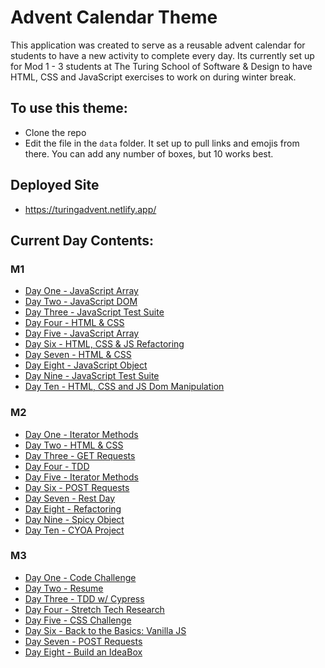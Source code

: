 # Advent Calendar Theme

This application was created to serve as a reusable advent calendar for students to have a new activity to complete every day. Its currently set up for Mod 1 - 3 students at The Turing School of Software & Design to have HTML, CSS and JavaScript exercises to work on during winter break. 

## To use this theme:
* Clone the repo
* Edit the file in the `data` folder. It set up to pull links and emojis from there. You can add any number of boxes, but 10 works best. 

## Deployed Site
* https://turingadvent.netlify.app/

## Current Day Contents:
### M1
* [Day One - JavaScript Array](https://repl.it/@HannahHudson1/AdventDay1#index.js)
* [Day Two - JavaScript DOM](https://codepen.io/hannahhch/pen/OJXGpxJ)
* [Day Three - JavaScript Test Suite](https://gist.github.com/kaylagordon/6a0a0640c3dcf7e3f998bb078d7b339d)
* [Day Four - HTML & CSS](https://github.com/turingschool-examples/cookie-comp)
* [Day Five - JavaScript Array](https://repl.it/@HannahHudson1/Advent5#index.js)
* [Day Six - HTML, CSS & JS Refactoring](https://codepen.io/hannahhch/pen/QWEPeKb)
* [Day Seven - HTML & CSS](https://codepen.io/hannahhch/pen/mdEYqjX)
* [Day Eight - JavaScript Object](https://repl.it/@HannahHudson1/Advent8)
* [Day Nine - JavaScript Test Suite](https://gist.github.com/kaylagordon/2b14d66ed7a014fe46439e94bfec339c)
* [Day Ten - HTML, CSS and JS Dom Manipulation](https://github.com/turingschool-examples/winter-mad-libs)

### M2
* [Day One - Iterator Methods](https://replit.com/@HannahHudson/M2AdventDay1#index.js)
* [Day Two - HTML & CSS](https://github.com/turingschool-examples/receipt-comp)
* [Day Three - GET Requests](https://github.com/turingschool-examples/get-some-gifts)
* [Day Four - TDD](https://github.com/turingschool-examples/treehouse-driven-development)
* [Day Five - Iterator Methods](https://replit.com/@HannahHudson/winter-activities)
* [Day Six - POST Requests](https://github.com/turingschool-examples/post-a-gift)
* [Day Seven - Rest Day](https://gist.github.com/hannahhch/6d86e3733556848cb730d657ff72810a)
* [Day Eight - Refactoring](https://github.com/turingschool-examples/kitchen-clean-up) 
* [Day Nine - Spicy Object](https://replit.com/@HannahHudson/spicy-soup)
* [Day Ten - CYOA Project](https://github.com/turingschool-examples/packing-list)

### M3 
* [Day One - Code Challenge](https://replit.com/@kaylaewood/adventday1) 
* [Day Two - Resume](https://gist.github.com/kaylagordon/f5fd3e3ce34f63d5ca61e8f6f6ee8fa0)
* [Day Three - TDD w/ Cypress](https://github.com/turingschool-examples/card-maker-cypress-tdd) 
* [Day Four - Stretch Tech Research](https://gist.github.com/kaylagordon/e4df98dba4b33b04c2822a205e676d35)
* [Day Five - CSS Challenge](https://github.com/turingschool-examples/responsive-css-imperfectfoods) 
* [Day Six - Back to the Basics: Vanilla JS](https://gist.github.com/kaylagordon/7d22b19c73e2bddfa6260c94f81ce26d)
* [Day Seven - POST Requests](https://github.com/turingschool-examples/math4you-fe) 
* [Day Eight - Build an IdeaBox](https://gist.github.com/kaylagordon/a5477013405461e1820dfd4efcd09687)
